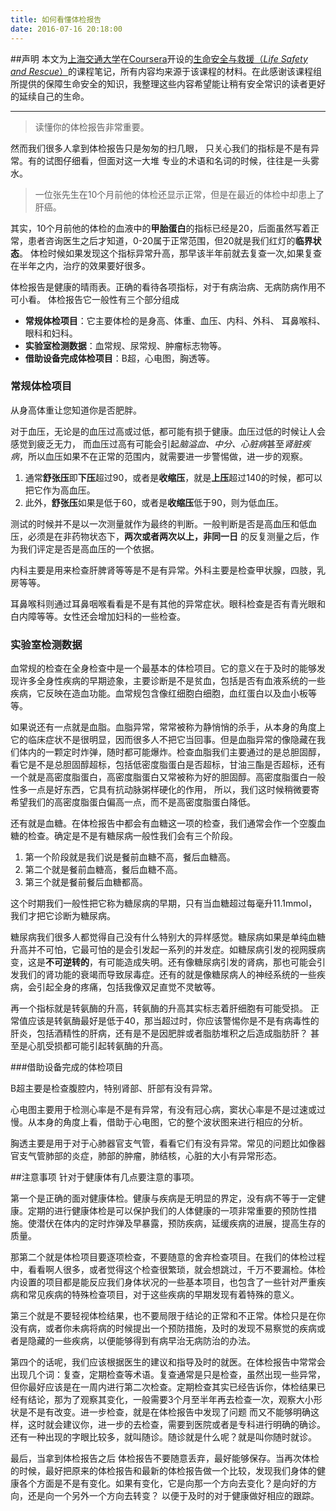```yaml
---
title: 如何看懂体检报告
date: 2016-07-16 20:18:00
---
```


##声明
本文为[上海交通大学](http://www.sjtu.edu.cn/)在[Coursera](https://www.coursera.org/)开设的[生命安全与救援（*Life Safety and Rescue*）](https://www.coursera.org/learn/sheng-ming-an-quan-ji-jiu/)的课程笔记，所有内容均来源于该课程的材料。在此感谢该课程组所提供的保障生命安全的知识，我整理这些内容希望能让稍有安全常识的读者更好的延续自己的生命。

---

>读懂你的体检报告非常重要。

然而我们很多人拿到体检报告只是匆匆的扫几眼， 只关心我们的指标是不是有异常。有的试图仔细看，但面对这一大堆 专业的术语和名词的时候，往往是一头雾水。

>一位张先生在10个月前他的体检还显示正常，但是在最近的体检中却患上了肝癌。

其实，10个月前他的体检的血液中的**甲胎蛋白**的指标已经是20，后面虽然写着正常，患者咨询医生之后才知道，0-20属于正常范围，但20就是我们红灯的**临界状态**。 体检时候如果发现这个指标异常升高，那早该半年前就去复查一次,如果复查在半年之内，治疗的效果要好很多。

体检报告是健康的晴雨表。正确的看待各项指标，对于有病治病、无病防病作用不可小看。 体检报告它一般性有三个部分组成

- **常规体检项目**：它主要体检的是身高、体重、血压、内科、外科、 耳鼻喉科、眼科和妇科。
- **实验室检测数据**：血常规、尿常规、肿瘤标志物等。
- **借助设备完成体检项目**：B超，心电图，胸透等。


### 常规体检项目

从身高体重让您知道你是否肥胖。

对于血压，无论是的血压过高或过低，都可能有损于健康。血压过低的时候让人会感觉到疲乏无力， 而血压过高有可能会引起*脑溢血、中分、心脏病*甚至*肾脏疾病*，所以血压如果不在正常的范围内，就需要进一步警惕做，进一步的观察。

1. 通常**舒张压**即**下压**超过90，或者是**收缩压**，就是**上压**超过140的时候，都可以把它作为高血压。
2. 此外，**舒张压**如果是低于60，或者是**收缩压**低于90，则为低血压。

测试的时候并不是以一次测量就作为最终的判断。一般判断是否是高血压和低血压，必须是在非药物状态下，**两次或者两次以上，非同一日** 的反复测量之后，作为我们评定是否是高血压的一个依据。

内科主要是用来检查肝脾肾等等是不是有异常。外科主要是检查甲状腺，四肢，乳房等等。

耳鼻喉科则通过耳鼻咽喉看看是不是有其他的异常症状。眼科检查是否有青光眼和白内障等等。女性还会增加妇科的一些检查。

### 实验室检测数据

血常规的检查在全身检查中是一个最基本的体检项目。它的意义在于及时的能够发现许多全身性疾病的早期迹象，主要诊断是不是贫血，包括是否有血液系统的一些疾病，它反映在造血功能。血常规包含像红细胞白细胞，血红蛋白以及血小板等等。

如果说还有一点就是血脂。血脂异常，常常被称为静悄悄的杀手，从本身的角度上它的临床症状不是很明显，因而很多人不把它当回事。但是血脂异常的像隐藏在我们体内的一颗定时炸弹，随时都可能爆炸。检查血脂我们主要通过的是总胆固醇，看它是不是总胆固醇超标，包括低密度脂蛋白是否超标，甘油三酯是否超标，还有一个就是高密度脂蛋白，高密度脂蛋白又常被称为好的胆固醇。高密度脂蛋白一般性多一点是好东西，它具有抗动脉粥样硬化的作用， 所以，我们这时候稍微要寄希望我们的高密度脂蛋白偏高一点，而不是高密度脂蛋白降低。

还有就是血糖。在体检报告中都会有血糖这一项的检查，我们通常会作一个空腹血糖的检查。确定是不是有糖尿病一般性我们会有三个阶段。

1. 第一个阶段就是我们说是餐前血糖不高，餐后血糖高。
2. 第二个就是餐前血糖高，餐后血糖不高。
3. 第三个就是餐前餐后血糖都高。

这个时期我们一般性把它称为糖尿病的早期，只有当血糖超过每毫升11.1mmol，我们才把它诊断为糖尿病。

糖尿病我们很多人都觉得自己没有什么特别大的异样感觉。糖尿病如果是单纯血糖升高并不可怕，它最可怕的是会引发起一系列的并发症。如糖尿病引发的视网膜病变，这是**不可逆转的**，有可能造成失明。还有像糖尿病引发的肾病，那也可能会引发我们的肾功能的衰竭而导致尿毒症。还有的就是像糖尿病人的神经系统的一些疾病，会引起全身的疼痛，包括我像双足直觉不灵敏等。

再一个指标就是转氨酶的升高，转氨酶的升高其实标志着肝细胞有可能受损。 正常值应该是转氨酶最好是低于40，那当超过时，你应该警惕你是不是有病毒性的肝炎，包括酒精性的肝病，还有是不是因肥胖或者脂肪堆积之后造成脂肪肝？ 甚至是心肌受损都可能引起转氨酶的升高。

###借助设备完成的体检项目

B超主要是检查腹腔内，特别肾部、肝部有没有异常。

心电图主要用于检测心率是不是有异常，有没有冠心病，窦状心率是不是过速或过慢。从本身的角度上看，借助于心电图，它的整个波状图来进行相应的分析。

胸透主要是用于对于心肺器官支气管，看看它们有没有异常。常见的问题比如像器官支气管肺部的炎症，肺部的肿瘤，肺结核，心脏的大小有异常形态。

##注意事项
针对于健康体有几点要注意的事项。

第一个是正确的面对健康体检。健康与疾病是无明显的界定，没有病不等于一定健康。定期的进行健康体检是可以保护我们的人体健康的一项非常重要的预防性措施。使潜伏在体内的定时炸弹及早暴露，预防疾病，延缓疾病的进展，提高生存的质量。

那第二个就是体检项目要逐项检查，不要随意的舍弃检查项目。在我们的体检过程中，看看啊人很多，或者觉得这个检查很繁琐，就会想跳过，千万不要漏检。体检内设置的项目都是能反应我们身体状况的一些基本项目，也包含了一些针对严重疾病和常见疾病的特殊检查项目，对于这些疾病的早期发现有着特殊的意义。

第三个就是不要轻视体检结果，也不要局限于结论的正常和不正常。体检只是在你没有病，或者你未病将病的时候提出一个预防措施，及时的发现不易察觉的疾病或者是隐藏的一些疾病，以便能够得到有病早治无病防治的办法。

第四个的话呢，我们应该根据医生的建议和指导及时的就医。在体检报告中常常会出现几个词：复查，定期检查等术语。复查通常是只是检查，虽然出现一些异常，但你最好应该是在一周内进行第二次检查。定期检查其实已经告诉你，体检结果已经有结论，那为了观察其变化，一般需要3个月至半年再去检查一次，观察大小形状是不是有改变。进一步检查，就是在体检报告中发现了问题 而又不能够明确这样，这时就会建议你，进一步的去检查，需要到医院或者是专科进行明确的确诊。还有一种出现的字眼比较多，就叫随诊。随诊就是什么呢？就是叫你随时就诊。

最后，当拿到体检报告之后 体检报告不要随意丢弃，最好能够保存。当再次体检的时候，最好把原来的体检报告和最新的体检报告做一个比较，发现我们身体的健康各个方面是不是有变化。如果有变化，它是向那一个方向去变化？是向好的方向，还是向一个另外一个方向去转变？ 以便于及时的对于健康做好相应的跟踪。
